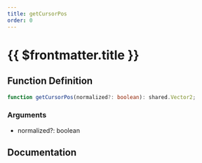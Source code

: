 ```yaml
---
title: getCursorPos
order: 0
---
```


# {{ $frontmatter.title }}

## Function Definition

```ts
function getCursorPos(normalized?: boolean): shared.Vector2;
```

### Arguments

* normalized?: boolean

## Documentation

<!--@include: ./parts/getCursorPos.md-->
